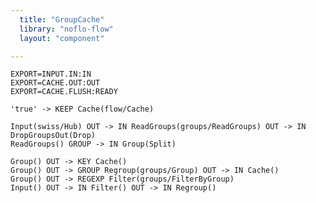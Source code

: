 ```yaml
---
  title: "GroupCache"
  library: "noflo-flow"
  layout: "component"

---
```


    EXPORT=INPUT.IN:IN
    EXPORT=CACHE.OUT:OUT
    EXPORT=CACHE.FLUSH:READY
    
    'true' -> KEEP Cache(flow/Cache)
    
    Input(swiss/Hub) OUT -> IN ReadGroups(groups/ReadGroups) OUT -> IN DropGroupsOut(Drop)
    ReadGroups() GROUP -> IN Group(Split)
    
    Group() OUT -> KEY Cache()
    Group() OUT -> GROUP Regroup(groups/Group) OUT -> IN Cache()
    Group() OUT -> REGEXP Filter(groups/FilterByGroup)
    Input() OUT -> IN Filter() OUT -> IN Regroup()
    
